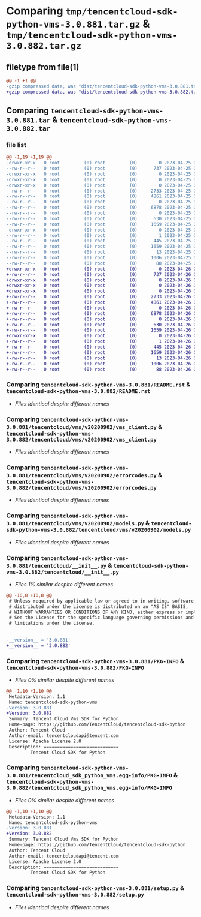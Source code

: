 # Comparing `tmp/tencentcloud-sdk-python-vms-3.0.881.tar.gz` & `tmp/tencentcloud-sdk-python-vms-3.0.882.tar.gz`

## filetype from file(1)

```diff
@@ -1 +1 @@
-gzip compressed data, was "dist/tencentcloud-sdk-python-vms-3.0.881.tar", last modified: Tue Apr 25 01:00:46 2023, max compression
+gzip compressed data, was "dist/tencentcloud-sdk-python-vms-3.0.882.tar", last modified: Wed Apr 26 03:59:37 2023, max compression
```

## Comparing `tencentcloud-sdk-python-vms-3.0.881.tar` & `tencentcloud-sdk-python-vms-3.0.882.tar`

### file list

```diff
@@ -1,19 +1,19 @@
-drwxr-xr-x   0 root         (0) root         (0)        0 2023-04-25 01:00:46.000000 tencentcloud-sdk-python-vms-3.0.881/
--rw-r--r--   0 root         (0) root         (0)      737 2023-04-25 01:00:46.000000 tencentcloud-sdk-python-vms-3.0.881/README.rst
-drwxr-xr-x   0 root         (0) root         (0)        0 2023-04-25 01:00:46.000000 tencentcloud-sdk-python-vms-3.0.881/tencentcloud/
-drwxr-xr-x   0 root         (0) root         (0)        0 2023-04-25 01:00:46.000000 tencentcloud-sdk-python-vms-3.0.881/tencentcloud/vms/
-drwxr-xr-x   0 root         (0) root         (0)        0 2023-04-25 01:00:46.000000 tencentcloud-sdk-python-vms-3.0.881/tencentcloud/vms/v20200902/
--rw-r--r--   0 root         (0) root         (0)     2733 2023-04-25 01:00:46.000000 tencentcloud-sdk-python-vms-3.0.881/tencentcloud/vms/v20200902/vms_client.py
--rw-r--r--   0 root         (0) root         (0)     4861 2023-04-25 01:00:46.000000 tencentcloud-sdk-python-vms-3.0.881/tencentcloud/vms/v20200902/errorcodes.py
--rw-r--r--   0 root         (0) root         (0)        0 2023-04-25 01:00:46.000000 tencentcloud-sdk-python-vms-3.0.881/tencentcloud/vms/v20200902/__init__.py
--rw-r--r--   0 root         (0) root         (0)     6878 2023-04-25 01:00:46.000000 tencentcloud-sdk-python-vms-3.0.881/tencentcloud/vms/v20200902/models.py
--rw-r--r--   0 root         (0) root         (0)        0 2023-04-25 01:00:46.000000 tencentcloud-sdk-python-vms-3.0.881/tencentcloud/vms/__init__.py
--rw-r--r--   0 root         (0) root         (0)      630 2023-04-25 01:00:46.000000 tencentcloud-sdk-python-vms-3.0.881/tencentcloud/__init__.py
--rw-r--r--   0 root         (0) root         (0)     1659 2023-04-25 01:00:46.000000 tencentcloud-sdk-python-vms-3.0.881/PKG-INFO
-drwxr-xr-x   0 root         (0) root         (0)        0 2023-04-25 01:00:46.000000 tencentcloud-sdk-python-vms-3.0.881/tencentcloud_sdk_python_vms.egg-info/
--rw-r--r--   0 root         (0) root         (0)        1 2023-04-25 01:00:46.000000 tencentcloud-sdk-python-vms-3.0.881/tencentcloud_sdk_python_vms.egg-info/dependency_links.txt
--rw-r--r--   0 root         (0) root         (0)      445 2023-04-25 01:00:46.000000 tencentcloud-sdk-python-vms-3.0.881/tencentcloud_sdk_python_vms.egg-info/SOURCES.txt
--rw-r--r--   0 root         (0) root         (0)     1659 2023-04-25 01:00:46.000000 tencentcloud-sdk-python-vms-3.0.881/tencentcloud_sdk_python_vms.egg-info/PKG-INFO
--rw-r--r--   0 root         (0) root         (0)       13 2023-04-25 01:00:46.000000 tencentcloud-sdk-python-vms-3.0.881/tencentcloud_sdk_python_vms.egg-info/top_level.txt
--rw-r--r--   0 root         (0) root         (0)     1006 2023-04-25 01:00:46.000000 tencentcloud-sdk-python-vms-3.0.881/setup.py
--rw-r--r--   0 root         (0) root         (0)       88 2023-04-25 01:00:46.000000 tencentcloud-sdk-python-vms-3.0.881/setup.cfg
+drwxr-xr-x   0 root         (0) root         (0)        0 2023-04-26 03:59:37.000000 tencentcloud-sdk-python-vms-3.0.882/
+-rw-r--r--   0 root         (0) root         (0)      737 2023-04-26 03:59:37.000000 tencentcloud-sdk-python-vms-3.0.882/README.rst
+drwxr-xr-x   0 root         (0) root         (0)        0 2023-04-26 03:59:37.000000 tencentcloud-sdk-python-vms-3.0.882/tencentcloud/
+drwxr-xr-x   0 root         (0) root         (0)        0 2023-04-26 03:59:37.000000 tencentcloud-sdk-python-vms-3.0.882/tencentcloud/vms/
+drwxr-xr-x   0 root         (0) root         (0)        0 2023-04-26 03:59:37.000000 tencentcloud-sdk-python-vms-3.0.882/tencentcloud/vms/v20200902/
+-rw-r--r--   0 root         (0) root         (0)     2733 2023-04-26 03:59:37.000000 tencentcloud-sdk-python-vms-3.0.882/tencentcloud/vms/v20200902/vms_client.py
+-rw-r--r--   0 root         (0) root         (0)     4861 2023-04-26 03:59:37.000000 tencentcloud-sdk-python-vms-3.0.882/tencentcloud/vms/v20200902/errorcodes.py
+-rw-r--r--   0 root         (0) root         (0)        0 2023-04-26 03:59:37.000000 tencentcloud-sdk-python-vms-3.0.882/tencentcloud/vms/v20200902/__init__.py
+-rw-r--r--   0 root         (0) root         (0)     6878 2023-04-26 03:59:37.000000 tencentcloud-sdk-python-vms-3.0.882/tencentcloud/vms/v20200902/models.py
+-rw-r--r--   0 root         (0) root         (0)        0 2023-04-26 03:59:37.000000 tencentcloud-sdk-python-vms-3.0.882/tencentcloud/vms/__init__.py
+-rw-r--r--   0 root         (0) root         (0)      630 2023-04-26 03:59:37.000000 tencentcloud-sdk-python-vms-3.0.882/tencentcloud/__init__.py
+-rw-r--r--   0 root         (0) root         (0)     1659 2023-04-26 03:59:37.000000 tencentcloud-sdk-python-vms-3.0.882/PKG-INFO
+drwxr-xr-x   0 root         (0) root         (0)        0 2023-04-26 03:59:37.000000 tencentcloud-sdk-python-vms-3.0.882/tencentcloud_sdk_python_vms.egg-info/
+-rw-r--r--   0 root         (0) root         (0)        1 2023-04-26 03:59:37.000000 tencentcloud-sdk-python-vms-3.0.882/tencentcloud_sdk_python_vms.egg-info/dependency_links.txt
+-rw-r--r--   0 root         (0) root         (0)      445 2023-04-26 03:59:37.000000 tencentcloud-sdk-python-vms-3.0.882/tencentcloud_sdk_python_vms.egg-info/SOURCES.txt
+-rw-r--r--   0 root         (0) root         (0)     1659 2023-04-26 03:59:37.000000 tencentcloud-sdk-python-vms-3.0.882/tencentcloud_sdk_python_vms.egg-info/PKG-INFO
+-rw-r--r--   0 root         (0) root         (0)       13 2023-04-26 03:59:37.000000 tencentcloud-sdk-python-vms-3.0.882/tencentcloud_sdk_python_vms.egg-info/top_level.txt
+-rw-r--r--   0 root         (0) root         (0)     1006 2023-04-26 03:59:37.000000 tencentcloud-sdk-python-vms-3.0.882/setup.py
+-rw-r--r--   0 root         (0) root         (0)       88 2023-04-26 03:59:37.000000 tencentcloud-sdk-python-vms-3.0.882/setup.cfg
```

### Comparing `tencentcloud-sdk-python-vms-3.0.881/README.rst` & `tencentcloud-sdk-python-vms-3.0.882/README.rst`

 * *Files identical despite different names*

### Comparing `tencentcloud-sdk-python-vms-3.0.881/tencentcloud/vms/v20200902/vms_client.py` & `tencentcloud-sdk-python-vms-3.0.882/tencentcloud/vms/v20200902/vms_client.py`

 * *Files identical despite different names*

### Comparing `tencentcloud-sdk-python-vms-3.0.881/tencentcloud/vms/v20200902/errorcodes.py` & `tencentcloud-sdk-python-vms-3.0.882/tencentcloud/vms/v20200902/errorcodes.py`

 * *Files identical despite different names*

### Comparing `tencentcloud-sdk-python-vms-3.0.881/tencentcloud/vms/v20200902/models.py` & `tencentcloud-sdk-python-vms-3.0.882/tencentcloud/vms/v20200902/models.py`

 * *Files identical despite different names*

### Comparing `tencentcloud-sdk-python-vms-3.0.881/tencentcloud/__init__.py` & `tencentcloud-sdk-python-vms-3.0.882/tencentcloud/__init__.py`

 * *Files 1% similar despite different names*

```diff
@@ -10,8 +10,8 @@
 # Unless required by applicable law or agreed to in writing, software
 # distributed under the License is distributed on an "AS IS" BASIS,
 # WITHOUT WARRANTIES OR CONDITIONS OF ANY KIND, either express or implied.
 # See the License for the specific language governing permissions and
 # limitations under the License.
 
 
-__version__ = '3.0.881'
+__version__ = '3.0.882'
```

### Comparing `tencentcloud-sdk-python-vms-3.0.881/PKG-INFO` & `tencentcloud-sdk-python-vms-3.0.882/PKG-INFO`

 * *Files 0% similar despite different names*

```diff
@@ -1,10 +1,10 @@
 Metadata-Version: 1.1
 Name: tencentcloud-sdk-python-vms
-Version: 3.0.881
+Version: 3.0.882
 Summary: Tencent Cloud Vms SDK for Python
 Home-page: https://github.com/TencentCloud/tencentcloud-sdk-python
 Author: Tencent Cloud
 Author-email: tencentcloudapi@tencent.com
 License: Apache License 2.0
 Description: ============================
         Tencent Cloud SDK for Python
```

### Comparing `tencentcloud-sdk-python-vms-3.0.881/tencentcloud_sdk_python_vms.egg-info/PKG-INFO` & `tencentcloud-sdk-python-vms-3.0.882/tencentcloud_sdk_python_vms.egg-info/PKG-INFO`

 * *Files 0% similar despite different names*

```diff
@@ -1,10 +1,10 @@
 Metadata-Version: 1.1
 Name: tencentcloud-sdk-python-vms
-Version: 3.0.881
+Version: 3.0.882
 Summary: Tencent Cloud Vms SDK for Python
 Home-page: https://github.com/TencentCloud/tencentcloud-sdk-python
 Author: Tencent Cloud
 Author-email: tencentcloudapi@tencent.com
 License: Apache License 2.0
 Description: ============================
         Tencent Cloud SDK for Python
```

### Comparing `tencentcloud-sdk-python-vms-3.0.881/setup.py` & `tencentcloud-sdk-python-vms-3.0.882/setup.py`

 * *Files identical despite different names*

